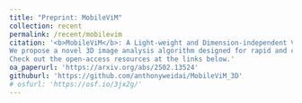 ```yaml
---
title: "Preprint: MobileViM"
collection: recent
permalink: /recent/mobilevim
citation: '<b>MobileViM</b>: A Light-weight and Dimension-independent Vision Mamba for 3D Medical Image Analysis.
We propose a novel 3D image analysis algorithm designed for rapid and cost-effective applications.
Check out the open-access resources at the links below.'
oa_paperurl: 'https://arxiv.org/abs/2502.13524'
githuburl: 'https://github.com/anthonyweidai/MobileViM_3D'
# osfurl: 'https://osf.io/3jx2g/'
---
```


